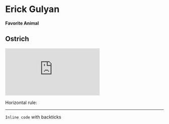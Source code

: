 # Erick Gulyan
**Favorite Animal** 
## Ostrich



![Image](https://github.com/erick-gulyan/cse15l-lab-report/files/7858683/635577047626238302-phxdc5-6936v4t3ndh1j0kyujd9-original.jpg.pdf)


Horizontal rule:

---

`Inline code` with backticks


